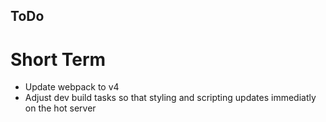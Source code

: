 ## ToDo

# Short Term
- Update webpack to v4
- Adjust dev build tasks so that styling and scripting updates immediatly on the hot server